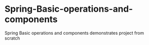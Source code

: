 # Spring-Basic-operations-and-components
Spring Basic operations and components demonstrates project from scratch  
